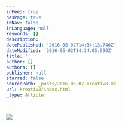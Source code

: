 ```yaml
---
inFeed: true
hasPage: true
inNav: false
inLanguage: null
keywords: []
description: ''
datePublished: '2016-06-02T14:34:13.740Z'
dateModified: '2016-06-02T14:34:05.990Z'
title: ''
author: []
authors: []
publisher: null
starred: false
sourcePath: _posts/2016-06-02-kreativ8.md
url: kreativ8/index.html
_type: Article

---
```

![](https://the-grid-user-content.s3-us-west-2.amazonaws.com/b6588ed3-35eb-42ba-ac67-05133e9a181d.jpg)